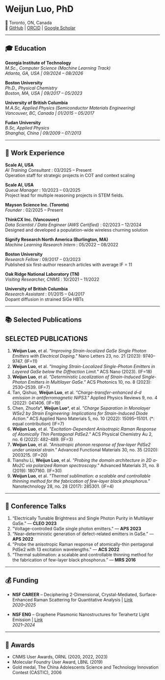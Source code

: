 # Weijun Luo, PhD

📍 Toronto, ON, Canada  
🔗 [GitHub](https://github.com/arenasluo) | [ORCID](https://orcid.org/0000-0002-6048-5164) | [Google Scholar](https://scholar.google.ca/citations?user=-ws6WvsAAAAJ&hl=en)

---

## 🎓 Education

**Georgia Institute of Technology**  
*M.Sc., Computer Science (Machine Learning Track)*  
_Atlanta, GA, USA | 09/2024 – 08/2026_

**Boston University**  
*Ph.D., Physical Chemistry*  
_Boston, MA, USA | 09/2017 – 05/2023_

**University of British Columbia**  
*M.A.Sc, Applied Physics (Semiconductor Materials Engineering)*  
_Vancouver, BC, Canada | 01/2015 – 05/2017_

**Fudan University**  
*B.Sc, Applied Physics*  
_Shanghai, China | 09/2009 – 07/2013_

---

## 💼 Work Experience

**Scale AI, USA**  
*AI Training Consultant* : 03/2025 – Present  
Operation staff for strategic projects in COT and context scaling

**Scale AI, USA**  
*Queue Manager* : 10/2023 – 03/2025  
Project lead for multiple reasoning projects in STEM fields.

**Mayson Science Inc. (Toronto)**  
*Founder* : 02/2025 – Present

**ThinkCX Inc. (Vancouver)**  
*Data Scientist / Data Engineer (AWS Certified)* : 02/2023 – 12/2024  
Designed and developed a population-wide wireless churning solution

**Signify Research North America (Burlington, MA)**  
*Machine Learning Research Intern* : 05/2022 – 08/2022

**Boston University**  
*Research Fellow* : 09/2017 – 03/2023  
Published six first-author research articles with average IF = 11

**Oak Ridge National Laboratory (TN)**  
*Visiting Researcher, CNMS* : 10/2021 – 11/2022

**University of British Columbia**  
*Research Assistant* : 01/2015 – 04/2017  
Dopant diffusion in strained SiGe HBTs


---

## 📚 Selected Publications

## SELECTED PUBLICATIONS

1. **Weijun Luo**, et al. *"Improving Strain-localized GaSe Single Photon Emitters with Electrical Doping."* Nano Letters 23, no. 21 (2023): 9740–9747. (IF=11)  
2. **Weijun Luo**, et al. *"Imaging Strain-Localized Single-Photon Emitters in Layered GaSe below the Diffraction Limit."* ACS Nano (2023). (IF=18)  
3. **Weijun Luo**, et al. *"Deterministic Localization of Strain-Induced Single-Photon Emitters in Multilayer GaSe."* ACS Photonics 10, no. 8 (2023): 2530–2539. (IF=7)  
4. Tan, Qishuo, **Weijun Luo**, et al. *"Charge-transfer-enhanced d–d emission in antiferromagnetic NiPS3."* Applied Physics Reviews 9, no. 4 (2022): 041406. (IF=19) 
5. Chen, Zhuofa*, **Weijun Luo***, et al. *"Charge Separation in Monolayer WSe2 by Strain Engineering: Implications for Strain-Induced Diode Action."* ACS Applied Nano Materials 5, no. 10 (2022): 15095–15101. (*: equal contribution) (IF=7)  
6. **Weijun Luo**, et al. *"Excitation-Dependent Anisotropic Raman Response of Atomically Thin Pentagonal PdSe2."* ACS Physical Chemistry Au 2, no. 6 (2022): 482–489. (IF=3)  
7. **Weijun Luo**, et al. *"Anisotropic phonon response of few‐layer PdSe2 under uniaxial strain."* Advanced Functional Materials 30, no. 35 (2020): 2003215. (IF=20) 
8. Tianshu Li, **Weijun Luo**, et al. *"Probing the domain architecture in 2D α‐Mo2C via polarized Raman spectroscopy."* Advanced Materials 31, no. 8 (2019): 1807160. (IF=30)  
9. **Weijun Luo**, et al. *"Thermal sublimation: a scalable and controllable thinning method for the fabrication of few-layer black phosphorus."* Nanotechnology 28, no. 28 (2017): 285301. (IF=4)


---

## 🎤 Conference Talks

1. “Electrically Tunable Brightness and Single Photon Purity in Multilayer GaSe.” — **CLEO 2023**
2. "Voltage-controlled GaSe single photon emitters." — **APS 2023**  
3. “Near-deterministic generation of defect-related emitters in GaSe.” — **APS 2022**  
4. "Probe the anisotropic Raman response of atomically-thin pentagonal PdSe2 with 13 excitation wavelengths." — **ACS 2022**  
5. “Thermal sublimation: a scalable and controllable thinning method for the fabrication of few-layer black phosphorus.” — **MRS 2016**

---
## 💰 Funding

- **NSF CAREER** – Deciphering 2-Dimensional, Crystal-Mediated, Surface-Enhanced Raman Scattering for Quantitative Analysis | [Link](https://app.dimensions.ai/details/grant/grant.8966022)  
  *2020–2025*

- **NSF ENG** – Graphene Plasmonic Nanostructures for Terahertz Light Emission | [Link](https://app.dimensions.ai/details/grant/grant.970547)  
  *2021–2024*
  
---
## 🏅 Awards
- CNMS User Awards, ORNL (2020, 2022, 2023)
- Molecular Foundry User Award, LBNL (2019)
- Gold medal, The China Adolescents Science and Technology Innovation Contest (CASTIC), 2006

